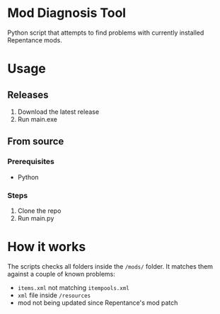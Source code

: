 # Mod Diagnosis Tool
 Python script that attempts to find problems with currently installed Repentance mods.

# Usage
## Releases
1. Download the latest release
2. Run main.exe 

## From source
### Prerequisites
- Python

### Steps
1. Clone the repo
2. Run main.py

# How it works
The scripts checks all folders inside the `/mods/` folder.
It matches them against a couple of known problems:
- `items.xml` not matching `itempools.xml`
- `xml` file inside `/resources`
- mod not being updated since Repentance's mod patch

